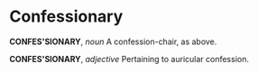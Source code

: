 # Confessionary

**CONFES'SIONARY**, _noun_ A confession-chair, as above.

**CONFES'SIONARY**, _adjective_ Pertaining to auricular confession.